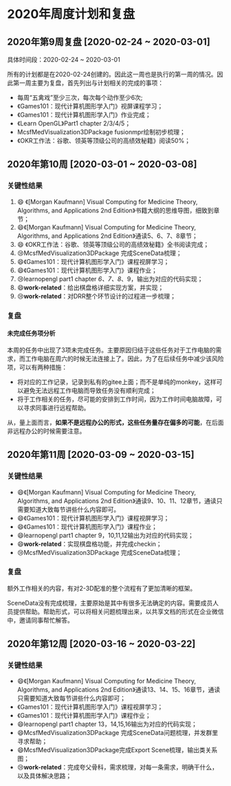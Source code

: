 # 2020年周度计划和复盘

## 2020年第9周复盘 [2020-02-24 ~ 2020-03-01]

具体时间段：2020-02-24 ~ 2020-03-01

所有的计划都是在2020-02-24创建的。因此这一周也是执行的第一周的情况。因此第一周主要为复盘，首先列出与计划相关的完成的事项：

- 每周“五禽戏”至少三次，每次每个动作至少6次;
- 《Games101：现代计算机图形学入门》视屏课程学习；
- 《Games101：现代计算机图形学入门》作业完成；
- 《Learn OpenGL》Part1 chapter 2/3/4/5；
- McsfMedVisualization3DPackage fusionmpr绘制初步梳理；
- 《OKR工作法：谷歌、领英等顶级公司的高绩效秘籍》阅读50%；

## 2020年第10周 [2020-03-01 ~ 2020-03-08]

### 关键性结果

1. :smile: 《[Morgan Kaufmann] Visual Computing for Medicine Theory, Algorithms, and Applications 2nd Edition》书籍大纲的思维导图，细致到章节；
2. :smile:《[Morgan Kaufmann] Visual Computing for Medicine Theory, Algorithms, and Applications 2nd Edition》通读5、6、7、8章节；
3. :smile: 《OKR工作法：谷歌、领英等顶级公司的高绩效秘籍》全书阅读完成；
4. :cry:McsfMedVisualization3DPackage 完成SceneData梳理；
5. :smile:《Games101：现代计算机图形学入门》课程视屏学习；
6. :smile:《Games101：现代计算机图形学入门》课程作业；
7. :cry:learnopengl part1 chapter *6、7、8*、9，输出为对应的代码实现；
8. :smile:**work-related**：给出棋盘格详细实现方案，并实现；
9. :cry:**work-related**：对DRR整个环节设计的过程进一步梳理；

### 复盘

#### 未完成任务项分析

本周的任务中出现了3项未完成任务。主要原因归结于这些任务对于工作电脑的需求，而工作电脑在周六的时候无法连接上了。因此，为了在后续任务中减少该风险项，可以有两种措施：

- 将对应的工作记录，记录到私有的gitee上面；而不是单纯的monkey，这样可以避免无法远程工作电脑而导致任务没有顺利完成；
- 将于工作相关的任务，尽可能的安排到工作时间，因为工作时间电脑故障，可以寻求同事进行远程帮助。

从，量上面而言，**如果不是远程办公的形式，这些任务量存在偏多的可能**，在后面非远程办公的时候需要注意。

## 2020年第11周 [2020-03-09 ~ 2020-03-15]

### 关键性结果

- :smile:《[Morgan Kaufmann] Visual Computing for Medicine Theory, Algorithms, and Applications 2nd Edition》通读9、10、11、12章节，通读只需要知道大致每节讲些什么内容即可。
- :smile:《Games101：现代计算机图形学入门》课程视屏学习；
- :smile:《Games101：现代计算机图形学入门》课程作业；
- :smile:learnopengl part1 chapter 9，10,11,12输出为对应的代码实现；
- :smile:**work-related**：实现棋盘格功能，并完成checkin；
- :cry:McsfMedVisualization3DPackage 完成SceneData梳理；

### 复盘

额外工作相关的内容，有对2-3D配准的整个流程有了更加清晰的框架。

SceneData没有完成梳理，主要原始是其中有很多无法确定的内容。需要成员人员提供帮助。帮助形式，可以将相关问题梳理出来，以共享文档的形式在企业微信中，邀请同事帮忙解答。

## 2020年第12周 [2020-03-16 ~ 2020-03-22]

### 关键性结果

- :smile:《[Morgan Kaufmann] Visual Computing for Medicine Theory, Algorithms, and Applications 2nd Edition》通读13、14、15、16章节，通读只需要知道大致每节讲些什么内容即可；
- 《Games101：现代计算机图形学入门》课程视屏学习；
- 《Games101：现代计算机图形学入门》课程作业；
- :smile:learnopengl part1 chapter 13，14,15,16输出为对应的代码实现；
- :smile:McsfMedVisualization3DPackage 完成SceneData问题梳理，并发群里寻求帮助；
- :smile:McsfMedVisualization3DPackage完成Export Scene梳理，输出类关系图；
- :cry:**work-related**：完成夸父骨科，需求梳理，对每一条需求，明确干什么，以及具体解决思路；